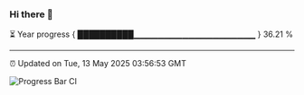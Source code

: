 ### Hi there 👋

⏳ Year progress { ██████████▁▁▁▁▁▁▁▁▁▁▁▁▁▁▁▁▁▁▁▁ } 36.21 %

---

⏰ Updated on Tue, 13 May 2025 03:56:53 GMT

![Progress Bar CI](https://github.com/IshwaranRudhara/GIT-ACTION/workflows/Progress%20Bar%20CI/badge.svg)
